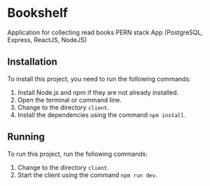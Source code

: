 # Bookshelf

Application for collecting read books
PERN stack App (PostgreSQL, Express, ReactJS, NodeJS)

## Installation

To install this project, you need to run the following commands:

1. Install Node.js and npm if they are not already installed.
2. Open the terminal or command line.
3. Change to the directory `client`.
4. Install the dependencies using the command  `npm install`.

## Running

To run this project, run the following commands:

1. Change to the directory `client`.
2. Start the client using the command `npm run dev`.
